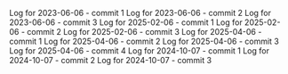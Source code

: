 Log for 2023-06-06 - commit 1
Log for 2023-06-06 - commit 2
Log for 2023-06-06 - commit 3
Log for 2025-02-06 - commit 1
Log for 2025-02-06 - commit 2
Log for 2025-02-06 - commit 3
Log for 2025-04-06 - commit 1
Log for 2025-04-06 - commit 2
Log for 2025-04-06 - commit 3
Log for 2025-04-06 - commit 4
Log for 2024-10-07 - commit 1
Log for 2024-10-07 - commit 2
Log for 2024-10-07 - commit 3
